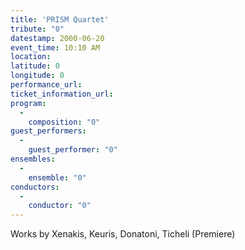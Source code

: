 ```yaml
---
title: 'PRISM Quartet'
tribute: "0"
datestamp: 2000-06-20
event_time: 10:10 AM
location: 
latitude: 0
longitude: 0
performance_url: 
ticket_information_url: 
program: 
  -
    composition: "0"
guest_performers: 
  -
    guest_performer: "0"
ensembles: 
  -
    ensemble: "0"
conductors: 
  -
    conductor: "0"
---
```

Works by Xenakis, Keuris, Donatoni, Ticheli (Premiere)